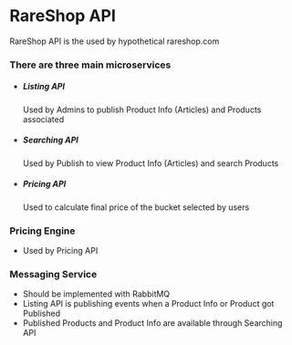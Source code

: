 # RareShop API

RareShop API is the used by hypothetical rareshop.com

### There are three main microservices

-   ##### Listing API
    Used by Admins to publish Product Info (Articles) and Products associated
-   ##### Searching API
    Used by Publish to view Product Info (Articles) and search Products 
-   ##### Pricing API
    Used to calculate final price of the bucket selected by users

### Pricing Engine
    
-    Used by Pricing API 

### Messaging Service
-    Should be implemented with RabbitMQ
-    Listing API is publishing events when a Product Info or Product got Published
-    Published Products and Product Info are available through Searching API
    
        
    

